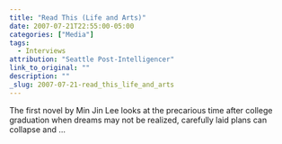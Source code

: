 ```yaml
---
title: "Read This (Life and Arts)"
date: 2007-07-21T22:55:00-05:00
categories: ["Media"]
tags:
  - Interviews
attribution: "Seattle Post-Intelligencer"
link_to_original: ""
description: ""
_slug: 2007-07-21-read_this_life_and_arts
---
```


The first novel by Min Jin Lee looks at the precarious time after college graduation when dreams may not be realized, carefully laid plans can collapse and ...
